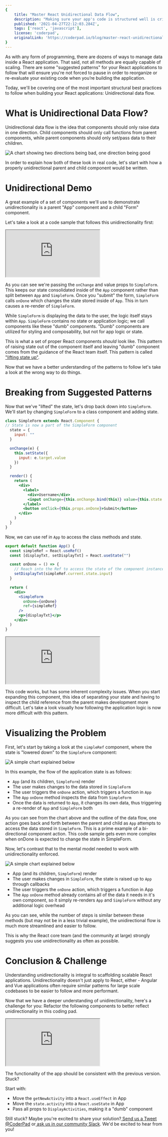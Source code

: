 ```yaml
---
{
    title: "Master React Unidirectional Data Flow",
    description: "Making sure your app's code is structured well is critical. Mastering React Unidirectionality is a huge part of that. Learn how to here.",
    published: '2021-04-27T22:12:03.284Z',
    tags: ['react', 'javascript'],
    license: 'coderpad',
    originalLink: 'https://coderpad.io/blog/master-react-unidirectional-data-flow/'
}
---
```


As with any form of programming, there are dozens of ways to manage data inside a React application. That said, not all methods are equally capable of scaling. There are some "suggested patterns" for your React applications to follow that will ensure you're not forced to pause in order to reorganize or re-evaluate your existing code when you’re building the application.

Today, we'll be covering one of the most important structural best practices to follow when building your React applications: Unidirectional data flow.

# What is Unidirectional Data Flow?

Unidirectional data flow is the idea that components should only raise data in one direction. Child components should only call functions from parent components, while parent components should only set/pass data to their children.

![A chart showing two directions being bad, one direction being good](./good_bad_direction.svg)

In order to explain how both of these look in real code, let's start with how a properly unidirectional parent and child component would be written.

# Unidirectional Demo

A great example of a set of components we'll use to demonstrate unidirectionality is a parent "App" component and a child "Form" component.

Let's take a look at a code sample that follows this unidirectionality first:

<iframe src="https://app.coderpad.io/sandbox?question_id=176771" loading="lazy"></iframe>

As you can see we're passing the `onChange` and value props to `SimpleForm`. This keeps our state consolidated inside of the `App` component rather than split between `App` and `SimpleForm`. Once you "submit" the form, `SimpleForm` calls `onDone` which changes the state stored inside of `App`. This in turn causes a re-render of `SimpleForm`.

While `SimpleForm` is displaying the data to the user, the logic itself stays within `App`. `SimpleForm` contains no state or application logic; we call components like these "dumb" components. "Dumb" components are utilized for styling and composability, but not for app logic or state.

This is what a set of proper React components *should* look like. This pattern of raising state out of the component itself and leaving "dumb" component comes from the guidance of the React team itself. This pattern is called[ "lifting state up"](https://reactjs.org/docs/lifting-state-up.html).

Now that we have a better understanding of the patterns to follow let's take a look at the wrong way to do things.

# Breaking from Suggested Patterns

Now that we've "lifted" the state, let's drop back down into `SimpleForm`. We'll start by changing `SimpleForm` to a class component and adding state.

```jsx
class SimpleForm extends React.Component {
// State is now a part of the SimpleForm component
  state = {
    input: ""
  }

  onChange(e) {
    this.setState({
      input: e.target.value
    })
  }

  render() {
    return (
      <div>
        <label>
          <div>Username</div>
          <input onChange={this.onChange.bind(this)} value={this.state.input}/>
        </label>
        <button onClick={this.props.onDone}>Submit</button>
      </div>
    )
  }
}
```

Now, we can use ref in `App` to access the class methods and state.

```jsx
export default function App() {
  const simpleRef = React.useRef()
  const [displayTxt, setDisplayTxt] = React.useState("")

  const onDone = () => {
    // Reach into the Ref to access the state of the component instance
    setDisplayTxt(simpleRef.current.state.input)
  }

  return (
    <div>
      <SimpleForm
        onDone={onDone}
        ref={simpleRef}
      />
      <p>{displayTxt}</p>
    </div>
  )
}
```

<iframe src="https://app.coderpad.io/sandbox?question_id=176773" loading="lazy"></iframe>

This code works, but has some inherent complexity issues. When you start expanding this component, this idea of separating your state and having to inspect the child reference from the parent makes development more difficult. Let's take a look visually how following the application logic is now more difficult with this pattern.

# Visualizing the Problem

First, let's start by taking a look at the `simpleRef` component, where the state is "lowered down" to the `SimpleForm` component:

![A simple chart explained below](./one_way_flow.svg)

In this example, the flow of the application state is as follows:

- `App` (and its children, `SimpleForm`) render
- The user makes changes to the data stored in `SimpleForm`
- The user triggers the `onDone` action, which triggers a function in `App`
- The `App` `onDone` method inspects the data from `SimpleForm`
- Once the data is returned to `App`, it changes its own data, thus triggering a re-render of `App` and `SimpleForm` both

As you can see from the chart above and the outline of the data flow, one action goes back and forth between the parent and child as `App` attempts to access the data stored in `SimpleForm`. This is a prime example of a bi-directional component action. This code sample gets even more complex when onDone is expected to change the state in SimpleForm.

Now, let's contrast that to the mental model needed to work with unidirectionality enforced.

![A simple chart explained below](./two_way_flow.svg)

- App (and its children, `SimpleForm`) render
- The user makes changes in `SimpleForm`, the state is raised up to `App` through callbacks
- The user triggers the `onDone` action, which triggers a function in App
- The `App` `onDone` method already contains all of the data it needs in it's own component, so it simply re-renders `App` and `SimpleForm` without any additional logic overhead

As you can see, while the number of steps is similar between these methods (but may not be in a less trivial example), the unidirectional flow is much more streamlined and easier to follow.

This is why the React core team (and the community at large) strongly suggests you use unidirectionality as often as possible.

# Conclusion & Challenge

Understanding unidirectionality is integral to scaffolding scalable React applications. Unidirectionality doesn't just apply to React, either - Angular and Vue applications often require similar patterns for large scale codebases to be easier to follow and more performant.

Now that we have a deeper understanding of unidirectionality, here's a challenge for you: Refactor the following components to better reflect unidirectionality in this coding pad.

<iframe src="https://app.coderpad.io/sandbox?question_id=176774" loading="lazy"></iframe>

The functionality of the app should be consistent with the previous version. Stuck?

Start with:

- Move the `getNewActivity` into a `React.useEffect` in App
- Move the `state.activity` into a `React.useState` in App
- Pass all props to `DisplayActivities`, making it a "dumb" component

Still stuck? Maybe you're excited to share your solution?[ Send us a Tweet @CoderPad](https://twitter.com/CoderPad) or[ ask us in our community Slack](https://bit.ly/coderpad-slack). We'd be excited to hear from you!
